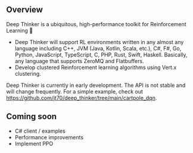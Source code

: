 ## Overview

Deep Thinker is a ubiquitous, high-performance toolkit for Reinforcement Learning 🚀

* Deep Thinker will support RL environments written in any almost any language including C++, JVM (Java, Kotlin, Scala, etc.), C#, F#, Go, Python, JavaScript, TypeScript, C, PHP, Rust, Swift, Haskell. Basically, any language that supports ZeroMQ and Flatbuffers. 
* Develop clustered Reinforcement learning algorithms using Vert.x clustering.

Deep Thinker is currently in early development. The API is not stable and will change frequently. For a simple example, check out https://github.com/jt70/deep_thinker/tree/main/cartpole_dqn.

## Coming soon

* C# client / examples
* Performance improvements
* Implement PPO
